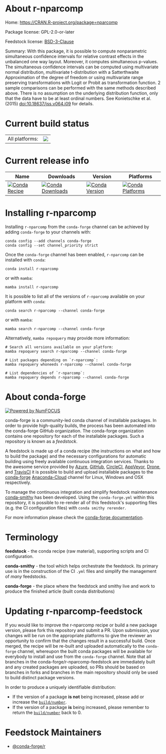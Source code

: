 About r-nparcomp
================

Home: https://CRAN.R-project.org/package=nparcomp

Package license: GPL-2.0-or-later

Feedstock license: [BSD-3-Clause](https://github.com/conda-forge/r-nparcomp-feedstock/blob/main/LICENSE.txt)

Summary: With this package, it is possible to compute nonparametric simultaneous confidence intervals for relative contrast effects in the unbalanced one way layout. Moreover, it computes simultaneous p-values. The simultaneous confidence intervals can be computed using multivariate normal distribution, multivariate t-distribution with a Satterthwaite Approximation of the degree of freedom or using multivariate range preserving transformations with Logit or Probit as transformation function. 2 sample comparisons can be performed with the same methods described above. There is no assumption on the underlying distribution function, only that the data have to be at least ordinal numbers. See Konietschke et al. (2015) <doi:10.18637/jss.v064.i09> for details.

Current build status
====================


<table><tr><td>All platforms:</td>
    <td>
      <a href="https://dev.azure.com/conda-forge/feedstock-builds/_build/latest?definitionId=1402&branchName=main">
        <img src="https://dev.azure.com/conda-forge/feedstock-builds/_apis/build/status/r-nparcomp-feedstock?branchName=main">
      </a>
    </td>
  </tr>
</table>

Current release info
====================

| Name | Downloads | Version | Platforms |
| --- | --- | --- | --- |
| [![Conda Recipe](https://img.shields.io/badge/recipe-r--nparcomp-green.svg)](https://anaconda.org/conda-forge/r-nparcomp) | [![Conda Downloads](https://img.shields.io/conda/dn/conda-forge/r-nparcomp.svg)](https://anaconda.org/conda-forge/r-nparcomp) | [![Conda Version](https://img.shields.io/conda/vn/conda-forge/r-nparcomp.svg)](https://anaconda.org/conda-forge/r-nparcomp) | [![Conda Platforms](https://img.shields.io/conda/pn/conda-forge/r-nparcomp.svg)](https://anaconda.org/conda-forge/r-nparcomp) |

Installing r-nparcomp
=====================

Installing `r-nparcomp` from the `conda-forge` channel can be achieved by adding `conda-forge` to your channels with:

```
conda config --add channels conda-forge
conda config --set channel_priority strict
```

Once the `conda-forge` channel has been enabled, `r-nparcomp` can be installed with `conda`:

```
conda install r-nparcomp
```

or with `mamba`:

```
mamba install r-nparcomp
```

It is possible to list all of the versions of `r-nparcomp` available on your platform with `conda`:

```
conda search r-nparcomp --channel conda-forge
```

or with `mamba`:

```
mamba search r-nparcomp --channel conda-forge
```

Alternatively, `mamba repoquery` may provide more information:

```
# Search all versions available on your platform:
mamba repoquery search r-nparcomp --channel conda-forge

# List packages depending on `r-nparcomp`:
mamba repoquery whoneeds r-nparcomp --channel conda-forge

# List dependencies of `r-nparcomp`:
mamba repoquery depends r-nparcomp --channel conda-forge
```


About conda-forge
=================

[![Powered by
NumFOCUS](https://img.shields.io/badge/powered%20by-NumFOCUS-orange.svg?style=flat&colorA=E1523D&colorB=007D8A)](https://numfocus.org)

conda-forge is a community-led conda channel of installable packages.
In order to provide high-quality builds, the process has been automated into the
conda-forge GitHub organization. The conda-forge organization contains one repository
for each of the installable packages. Such a repository is known as a *feedstock*.

A feedstock is made up of a conda recipe (the instructions on what and how to build
the package) and the necessary configurations for automatic building using freely
available continuous integration services. Thanks to the awesome service provided by
[Azure](https://azure.microsoft.com/en-us/services/devops/), [GitHub](https://github.com/),
[CircleCI](https://circleci.com/), [AppVeyor](https://www.appveyor.com/),
[Drone](https://cloud.drone.io/welcome), and [TravisCI](https://travis-ci.com/)
it is possible to build and upload installable packages to the
[conda-forge](https://anaconda.org/conda-forge) [Anaconda-Cloud](https://anaconda.org/)
channel for Linux, Windows and OSX respectively.

To manage the continuous integration and simplify feedstock maintenance
[conda-smithy](https://github.com/conda-forge/conda-smithy) has been developed.
Using the ``conda-forge.yml`` within this repository, it is possible to re-render all of
this feedstock's supporting files (e.g. the CI configuration files) with ``conda smithy rerender``.

For more information please check the [conda-forge documentation](https://conda-forge.org/docs/).

Terminology
===========

**feedstock** - the conda recipe (raw material), supporting scripts and CI configuration.

**conda-smithy** - the tool which helps orchestrate the feedstock.
                   Its primary use is in the construction of the CI ``.yml`` files
                   and simplify the management of *many* feedstocks.

**conda-forge** - the place where the feedstock and smithy live and work to
                  produce the finished article (built conda distributions)


Updating r-nparcomp-feedstock
=============================

If you would like to improve the r-nparcomp recipe or build a new
package version, please fork this repository and submit a PR. Upon submission,
your changes will be run on the appropriate platforms to give the reviewer an
opportunity to confirm that the changes result in a successful build. Once
merged, the recipe will be re-built and uploaded automatically to the
`conda-forge` channel, whereupon the built conda packages will be available for
everybody to install and use from the `conda-forge` channel.
Note that all branches in the conda-forge/r-nparcomp-feedstock are
immediately built and any created packages are uploaded, so PRs should be based
on branches in forks and branches in the main repository should only be used to
build distinct package versions.

In order to produce a uniquely identifiable distribution:
 * If the version of a package **is not** being increased, please add or increase
   the [``build/number``](https://docs.conda.io/projects/conda-build/en/latest/resources/define-metadata.html#build-number-and-string).
 * If the version of a package **is** being increased, please remember to return
   the [``build/number``](https://docs.conda.io/projects/conda-build/en/latest/resources/define-metadata.html#build-number-and-string)
   back to 0.

Feedstock Maintainers
=====================

* [@conda-forge/r](https://github.com/conda-forge/r/)

